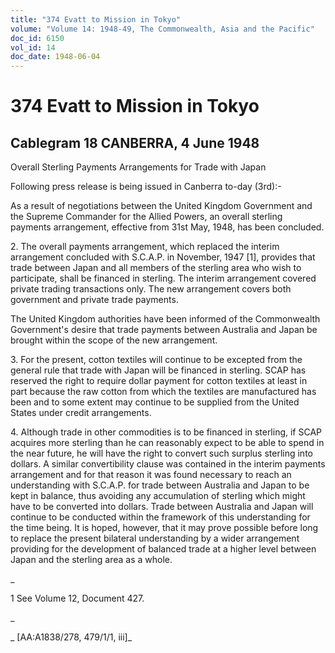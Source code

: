 ```yaml
---
title: "374 Evatt to Mission in Tokyo"
volume: "Volume 14: 1948-49, The Commonwealth, Asia and the Pacific"
doc_id: 6150
vol_id: 14
doc_date: 1948-06-04
---
```


# 374 Evatt to Mission in Tokyo

## Cablegram 18 CANBERRA, 4 June 1948

Overall Sterling Payments Arrangements for Trade with Japan

Following press release is being issued in Canberra to-day (3rd):-

As a result of negotiations between the United Kingdom Government and the Supreme Commander for the Allied Powers, an overall sterling payments arrangement, effective from 31st May, 1948, has been concluded.

2\. The overall payments arrangement, which replaced the interim arrangement concluded with S.C.A.P. in November, 1947 [1], provides that trade between Japan and all members of the sterling area who wish to participate, shall be financed in sterling. The interim arrangement covered private trading transactions only. The new arrangement covers both government and private trade payments.

The United Kingdom authorities have been informed of the Commonwealth Government's desire that trade payments between Australia and Japan be brought within the scope of the new arrangement.

3\. For the present, cotton textiles will continue to be excepted from the general rule that trade with Japan will be financed in sterling. SCAP has reserved the right to require dollar payment for cotton textiles at least in part because the raw cotton from which the textiles are manufactured has been and to some extent may continue to be supplied from the United States under credit arrangements.

4\. Although trade in other commodities is to be financed in sterling, if SCAP acquires more sterling than he can reasonably expect to be able to spend in the near future, he will have the right to convert such surplus sterling into dollars. A similar convertibility clause was contained in the interim payments arrangement and for that reason it was found necessary to reach an understanding with S.C.A.P. for trade between Australia and Japan to be kept in balance, thus avoiding any accumulation of sterling which might have to be converted into dollars. Trade between Australia and Japan will continue to be conducted within the framework of this understanding for the time being. It is hoped, however, that it may prove possible before long to replace the present bilateral understanding by a wider arrangement providing for the development of balanced trade at a higher level between Japan and the sterling area as a whole.

_

1 See Volume 12, Document 427.

_

_ [AA:A1838/278, 479/1/1, iii]_
